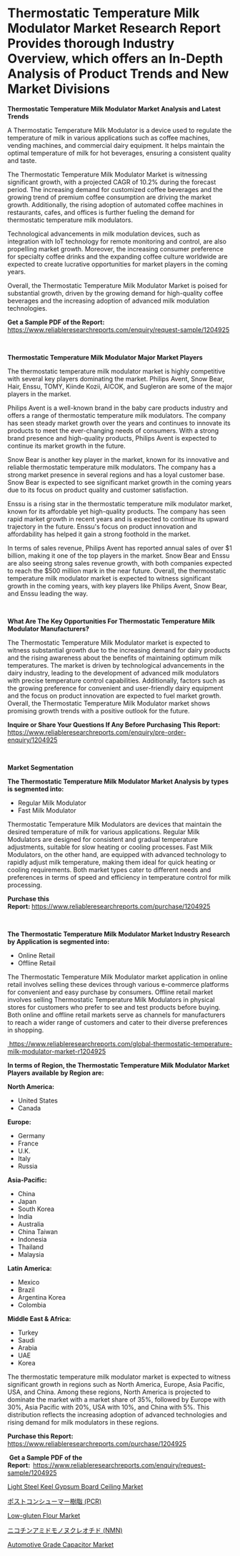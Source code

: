 <p><h1>Thermostatic Temperature Milk Modulator Market Research Report Provides thorough Industry Overview, which offers an In-Depth Analysis of Product Trends and New Market Divisions</h1></p><p><strong>Thermostatic Temperature Milk Modulator Market Analysis and Latest Trends</strong></p>
<p><p>A Thermostatic Temperature Milk Modulator is a device used to regulate the temperature of milk in various applications such as coffee machines, vending machines, and commercial dairy equipment. It helps maintain the optimal temperature of milk for hot beverages, ensuring a consistent quality and taste.</p><p>The Thermostatic Temperature Milk Modulator Market is witnessing significant growth, with a projected CAGR of 10.2% during the forecast period. The increasing demand for customized coffee beverages and the growing trend of premium coffee consumption are driving the market growth. Additionally, the rising adoption of automated coffee machines in restaurants, cafes, and offices is further fueling the demand for thermostatic temperature milk modulators.</p><p>Technological advancements in milk modulation devices, such as integration with IoT technology for remote monitoring and control, are also propelling market growth. Moreover, the increasing consumer preference for specialty coffee drinks and the expanding coffee culture worldwide are expected to create lucrative opportunities for market players in the coming years.</p><p>Overall, the Thermostatic Temperature Milk Modulator Market is poised for substantial growth, driven by the growing demand for high-quality coffee beverages and the increasing adoption of advanced milk modulation technologies.</p></p>
<p><strong>Get a Sample PDF of the Report:&nbsp;</strong> <a href="https://www.reliableresearchreports.com/enquiry/request-sample/1204925">https://www.reliableresearchreports.com/enquiry/request-sample/1204925</a></p>
<p>&nbsp;</p>
<p><strong>Thermostatic Temperature Milk Modulator Major Market Players</strong></p>
<p><p>The thermostatic temperature milk modulator market is highly competitive with several key players dominating the market. Philips Avent, Snow Bear, Hair, Enssu, TOMY, Kiinde Kozii, AICOK, and Sugleron are some of the major players in the market.</p><p>Philips Avent is a well-known brand in the baby care products industry and offers a range of thermostatic temperature milk modulators. The company has seen steady market growth over the years and continues to innovate its products to meet the ever-changing needs of consumers. With a strong brand presence and high-quality products, Philips Avent is expected to continue its market growth in the future.</p><p>Snow Bear is another key player in the market, known for its innovative and reliable thermostatic temperature milk modulators. The company has a strong market presence in several regions and has a loyal customer base. Snow Bear is expected to see significant market growth in the coming years due to its focus on product quality and customer satisfaction.</p><p>Enssu is a rising star in the thermostatic temperature milk modulator market, known for its affordable yet high-quality products. The company has seen rapid market growth in recent years and is expected to continue its upward trajectory in the future. Enssu's focus on product innovation and affordability has helped it gain a strong foothold in the market.</p><p>In terms of sales revenue, Philips Avent has reported annual sales of over $1 billion, making it one of the top players in the market. Snow Bear and Enssu are also seeing strong sales revenue growth, with both companies expected to reach the $500 million mark in the near future. Overall, the thermostatic temperature milk modulator market is expected to witness significant growth in the coming years, with key players like Philips Avent, Snow Bear, and Enssu leading the way.</p></p>
<p>&nbsp;</p>
<p><strong>What Are The Key Opportunities For Thermostatic Temperature Milk Modulator Manufacturers?</strong></p>
<p><p>The Thermostatic Temperature Milk Modulator market is expected to witness substantial growth due to the increasing demand for dairy products and the rising awareness about the benefits of maintaining optimum milk temperatures. The market is driven by technological advancements in the dairy industry, leading to the development of advanced milk modulators with precise temperature control capabilities. Additionally, factors such as the growing preference for convenient and user-friendly dairy equipment and the focus on product innovation are expected to fuel market growth. Overall, the Thermostatic Temperature Milk Modulator market shows promising growth trends with a positive outlook for the future.</p></p>
<p><strong>Inquire or Share Your Questions If Any Before Purchasing This Report:</strong> <a href="https://www.reliableresearchreports.com/enquiry/pre-order-enquiry/1204925">https://www.reliableresearchreports.com/enquiry/pre-order-enquiry/1204925</a></p>
<p>&nbsp;</p>
<p><strong>Market Segmentation</strong></p>
<p><strong>The Thermostatic Temperature Milk Modulator Market Analysis by types is segmented into:</strong></p>
<p><ul><li>Regular Milk Modulator</li><li>Fast Milk Modulator</li></ul></p>
<p><p>Thermostatic Temperature Milk Modulators are devices that maintain the desired temperature of milk for various applications. Regular Milk Modulators are designed for consistent and gradual temperature adjustments, suitable for slow heating or cooling processes. Fast Milk Modulators, on the other hand, are equipped with advanced technology to rapidly adjust milk temperature, making them ideal for quick heating or cooling requirements. Both market types cater to different needs and preferences in terms of speed and efficiency in temperature control for milk processing.</p></p>
<p><strong>Purchase this Report:&nbsp;</strong><a href="https://www.reliableresearchreports.com/purchase/1204925">https://www.reliableresearchreports.com/purchase/1204925</a></p>
<p>&nbsp;</p>
<p><strong>The Thermostatic Temperature Milk Modulator Market Industry Research by Application is segmented into:</strong></p>
<p><ul><li>Online Retail</li><li>Offline Retail</li></ul></p>
<p><p>The Thermostatic Temperature Milk Modulator market application in online retail involves selling these devices through various e-commerce platforms for convenient and easy purchase by consumers. Offline retail market involves selling Thermostatic Temperature Milk Modulators in physical stores for customers who prefer to see and test products before buying. Both online and offline retail markets serve as channels for manufacturers to reach a wider range of customers and cater to their diverse preferences in shopping.</p></p>
<p><a href="https://www.reliableresearchreports.com/global-thermostatic-temperature-milk-modulator-market-r1204925">&nbsp;https://www.reliableresearchreports.com/global-thermostatic-temperature-milk-modulator-market-r1204925</a></p>
<p><strong>In terms of Region, the Thermostatic Temperature Milk Modulator Market Players available by Region are:</strong></p>
<p>
    <p> <strong> North America: </strong>
        <ul>
            <li>United States</li>
            <li>Canada</li>
        </ul>
        </p> 
    <p> <strong> Europe: </strong>
        <ul>
            <li>Germany</li>
            <li>France</li>
            <li>U.K.</li>
            <li>Italy</li>
            <li>Russia</li>
        </ul>
        </p> 
    <p> <strong> Asia-Pacific: </strong>
        <ul>
            <li>China</li>
            <li>Japan</li>
            <li>South Korea</li>
            <li>India</li>
            <li>Australia</li>
            <li>China Taiwan</li>
            <li>Indonesia</li>
            <li>Thailand</li>
            <li>Malaysia</li>
        </ul>
        </p> 
    <p> <strong> Latin America: </strong>
        <ul>
            <li>Mexico</li>
            <li>Brazil</li>
            <li>Argentina Korea</li>
            <li>Colombia</li>
        </ul>
        </p> 
    <p> <strong> Middle East & Africa: </strong>
        <ul>
            <li>Turkey</li>
            <li>Saudi</li>
            <li>Arabia</li>
            <li>UAE</li>
            <li>Korea</li>
        </ul>
    </p>
    </p>
<p><p>The thermostatic temperature milk modulator market is expected to witness significant growth in regions such as North America, Europe, Asia Pacific, USA, and China. Among these regions, North America is projected to dominate the market with a market share of 35%, followed by Europe with 30%, Asia Pacific with 20%, USA with 10%, and China with 5%. This distribution reflects the increasing adoption of advanced technologies and rising demand for milk modulators in these regions.</p></p>
<p><strong>Purchase this Report: </strong><a href="https://www.reliableresearchreports.com/purchase/1204925">https://www.reliableresearchreports.com/purchase/1204925</a></p>
<p>&nbsp;<strong>Get a Sample PDF of the Report:&nbsp;&nbsp;</strong><a href="https://www.reliableresearchreports.com/enquiry/request-sample/1204925">https://www.reliableresearchreports.com/enquiry/request-sample/1204925</a></p>
<p><strong></strong></p>
<p><p><a href="https://github.com/changoleonlaverguenzanoexiste/Market-Research-Report-List-3/blob/main/light-steel-keel-gypsum-board-ceiling-market.md">Light Steel Keel Gypsum Board Ceiling Market</a></p><p><a href="https://github.com/one-cool-chick/Market-Research-Report-List-2/blob/main/5967380120645.md">ポストコンシューマー樹脂 (PCR)</a></p><p><a href="https://github.com/tamvrosiya/Market-Research-Report-List-4/blob/main/low-gluten-flour-market.md">Low-gluten Flour Market</a></p><p><a href="https://github.com/luffiazaza/Market-Research-Report-List-2/blob/main/8249010120644.md">ニコチンアミドモノヌクレオチド (NMN)</a></p><p><a href="https://issuu.com/reportprime-2/docs/automotive-grade-capacitor-market-size-2030.pptx">Automotive Grade Capacitor Market</a></p></p>